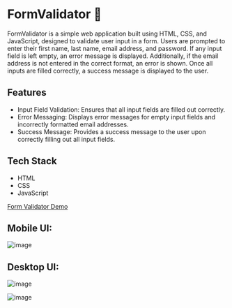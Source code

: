 # FormValidator 📝

FormValidator is a simple web application built using HTML, CSS, and JavaScript, designed to validate user input in a form. Users are prompted to enter their first name, last name, email address, and password. If any input field is left empty, an error message is displayed. Additionally, if the email address is not entered in the correct format, an error is shown. Once all inputs are filled correctly, a success message is displayed to the user.

## Features
- Input Field Validation: Ensures that all input fields are filled out correctly.
- Error Messaging: Displays error messages for empty input fields and incorrectly formatted email addresses.
- Success Message: Provides a success message to the user upon correctly filling out all input fields.

## Tech Stack
 - HTML
 - CSS
 - JavaScript

[Form Validator Demo](https://intro-component-with-signup-form-master-tawny.vercel.app/) 

 ## Mobile UI:

 ![image](https://github.com/Vishwanathanselvamoorthy/intro-component-with-signup-form-master/assets/147639866/fc64b214-2632-4088-8a3b-78deaadf86b1)

 ## Desktop UI:

 ![image](https://github.com/Vishwanathanselvamoorthy/intro-component-with-signup-form-master/assets/147639866/f38b86cb-5165-4658-9ee7-1e3004633165)

 ![image](https://github.com/Vishwanathanselvamoorthy/intro-component-with-signup-form-master/assets/147639866/c8d28372-e03f-4a71-8d3e-76128a03f92c)



 

